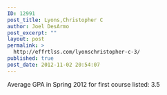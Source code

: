 ```yaml
---
ID: 12991
post_title: Lyons,Christopher C
author: Joel DesArmo
post_excerpt: ""
layout: post
permalink: >
  http://effrtlss.com/lyonschristopher-c-3/
published: true
post_date: 2012-11-02 20:54:07
---
```

<p>Average GPA in Spring 2012 for first course listed: 3.5</p>
